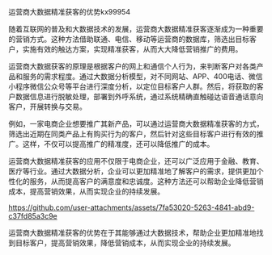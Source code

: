 运营商大数据精准获客的优势kx99954


随着互联网的普及和大数据技术的发展，运营商大数据精准获客逐渐成为一种重要的营销方式。这种方法借助联通、电信、移动等运营商的数据库，筛选出目标客户，实施有效的触达方案，实现精准获客，从而大大降低营销推广的费用。


运营商大数据获客的原理是根据客户的网上和通信个人行为，来判断客户对各类产品和服务的需求程度。通过大数据分析模型，对不同网站、APP、400电话、微信小程序微信公众号等平台进行深度分析，以定位目标客户人群。然后，将获取的客户数据信息进行脱敏处理，部署到外呼系统，通过系统精确直触碰达语音通话意向客户，开展转换与交易。


例如，一家电商企业想要推广其新产品，可以通过运营商大数据精准获客的方式，筛选出近期在同类产品上有购买行为的客户，然后针对这些目标客户进行有效的推广。这样，不仅可以提高推广的精准度，还可以降低推广的成本。


运营商大数据精准获客的应用不仅限于电商企业，还可以广泛应用于金融、教育、医疗等行业。通过大数据分析，企业可以更加精准地了解客户的需求，提供更加个性化的服务，从而提高客户的满意度和忠诚度。这种方法还可以帮助企业降低营销成本，提高营销效果，从而实现企业的持续发展。





https://github.com/user-attachments/assets/7fa53020-5263-4841-abd9-c37fd85a3c9e



运营商大数据精准获客的优势在于其能够通过大数据技术，帮助企业更加精准地找到目标客户，提高营销效果，降低营销成本，从而实现企业的持续发展。
